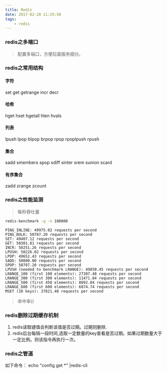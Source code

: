 ```yaml
---
title: Redis
date: 2017-02-20 11:25:50
tags:
    - redis
---
```


### redis之多端口
>配置多端口，方便后面服务细分。

### redis之常用结构
#### 字符
set get getrange incr decr
#### 哈希
hget hset hgetall hlen hvals
#### 列表
lpush lpop blpop brpop rpop rpoplpush rpush
#### 集合
sadd smembers spop sdiff sinter srem sunion scard   
#### 有序集合
zadd zrange zcount
### redis之性能监测
> 每秒吞吐量
```bash
redis-benchmark -q -n 100000
```
```log
PING_INLINE: 49975.02 requests per second
PING_BULK: 50787.20 requests per second
SET: 49407.12 requests per second
GET: 50301.81 requests per second
INCR: 50251.26 requests per second
LPUSH: 50226.02 requests per second
LPOP: 49652.43 requests per second
SADD: 50000.00 requests per second
SPOP: 50787.20 requests per second
LPUSH (needed to benchmark LRANGE): 49850.45 requests per second
LRANGE_100 (first 100 elements): 27307.48 requests per second
LRANGE_300 (first 300 elements): 11471.84 requests per second
LRANGE_500 (first 450 elements): 8892.84 requests per second
LRANGE_600 (first 600 elements): 6874.74 requests per second
MSET (10 keys): 37821.48 requests per second
```
> 命中率()


### redis删除过期缓存机制
1. redis读取键值会判断该值是否过期。过期则删除.
2. redis后台每隔一段时间,选取一定数量的key查看是否过期。如果过期数量大于一定比例。则该指令再执行一次。

### redis之管道
如下命令：
echo "config get *" |redis-cli

